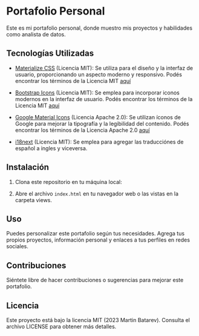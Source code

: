 # Portafolio Personal

Este es mi portafolio personal, donde muestro mis proyectos y habilidades como analista de datos.

## Tecnologías Utilizadas

- [Materialize CSS](https://materializecss.com/) (Licencia MIT): Se utiliza para el diseño y la interfaz de usuario, proporcionando un aspecto moderno y responsivo. Podés encontrar los términos de la Licencia MIT [aquí](https://github.com/Dogfalo/materialize/blob/master/LICENSE) 

- [Bootstrap Icons](https://getbootstrap.com/) (Licencia MIT): Se emplea para incorporar iconos modernos en la interfaz de usuario. Podés encontrar los términos de la Licencia MIT [aquí](https://github.com/twbs/bootstrap/blob/main/LICENSE)

- [Google Material Icons](https://fonts.google.com/) (Licencia Apache 2.0): Se utilizan íconos de Google para mejorar la tipografía y la legibilidad del contenido. Podés encontrar los términos de la Licencia Apache 2.0 [aquí](https://www.apache.org/licenses/LICENSE-2.0)

- [i18next](https://www.i18next.com/) (Licencia MIT): Se emplea para agregar las traducciónes de español a ingles y viceversa.

## Instalación

1. Clona este repositorio en tu máquina local:

2. Abre el archivo `index.html` en tu navegador web o las vistas en la carpeta views.

## Uso

Puedes personalizar este portafolio según tus necesidades. Agrega tus propios proyectos, información personal y enlaces a tus perfiles en redes sociales.

## Contribuciones

Siéntete libre de hacer contribuciones o sugerencias para mejorar este portafolio.

## Licencia

Este proyecto está bajo la licencia MIT (2023 Martin Batarev). Consulta el archivo LICENSE para obtener más detalles.

